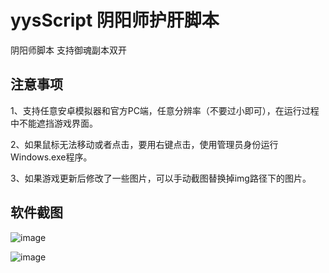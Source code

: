 # yysScript 阴阳师护肝脚本
 阴阳师脚本 支持御魂副本双开

## 注意事项

1、支持任意安卓模拟器和官方PC端，任意分辨率（不要过小即可），在运行过程中不能遮挡游戏界面。

2、如果鼠标无法移动或者点击，要用右键点击，使用管理员身份运行Windows.exe程序。

3、如果游戏更新后修改了一些图片，可以手动截图替换掉img路径下的图片。

## 软件截图

![image](https://github.com/li-zheng-hao/yysscript/raw/master/Doc/screenshot.jpg)

![image](https://github.com/li-zheng-hao/yysscript/raw/master/Doc/screenshot2.png)</br>